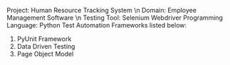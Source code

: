Project: Human Resource Tracking System \n
Domain: Employee Management Software  \n
Testing Tool: Selenium Webdriver
Programming Language: Python
Test Automation Frameworks listed below:
  1. PyUnit Framework
  2. Data Driven Testing
  3. Page Object Model
